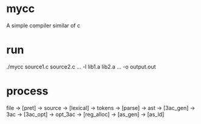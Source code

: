 # mycc
A simple compiler similar of c

# run
./mycc source1.c source2.c ... -l lib1.a lib2.a ... -o output.out

# process
file -> [pret] -> source -> [lexical] -> tokens -> [parse] -> ast -> [3ac_gen] -> 3ac -> [3ac_opt] -> opt_3ac -> [reg_alloc] -> [as_gen] -> [as_ld]